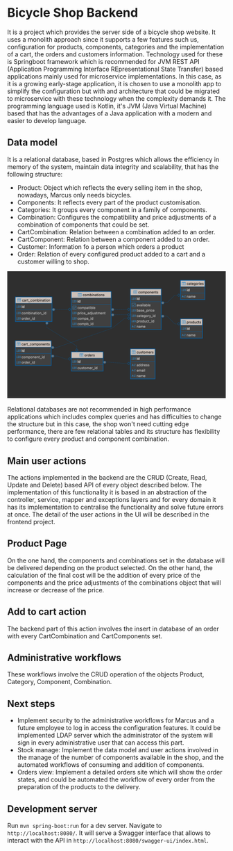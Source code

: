 # Bicycle Shop Backend
It is a project which provides the server side of a bicycle shop website. It uses a monolith approach since it 
supports a few features such us, configuration for products, components, categories and the implementation of a cart,
the orders and customers information. Technology used for these is Springboot framework which is recommended for JVM
REST API (Application Programming Interface REpresentational State Transfer) based applications mainly used for 
microservice implementations. In this case, as it is a growing early-stage application, it is chosen to use a 
monolith app to simplify the configuration but with and architecture that could be migrated to microservice with 
these technology when the complexity demands it. The programming language used is Kotlin, it's JVM (Java Virtual 
Machine) based that has the advantages of a Java application with a modern and easier to develop language.
## Data model
It is a relational database, based in Postgres which allows the efficiency in memory of the system, maintain data 
integrity and scalability, that has the 
following 
structure:
- Product: Object which reflects the every selling item in the shop, nowadays, Marcus only needs bicycles.
- Components: It reflects every part of the product customisation.
- Categories: It groups every component in a family of components. 
- Combination: Configures the compatibility and price adjustments of a combination of components that could be set.
- CartCombination: Relation between a combination added to an order.
- CartComponent: Relation between a component added to an order.
- Customer: Information fo a person which orders a product
- Order: Relation of every configured product added to a cart and a customer willing to shop.

![datamodel.png](datamodel.png)

Relational databases are not recommended in high performance applications which includes complex queries and has 
difficulties to change the structure but in this case, the shop won't need cutting edge performance, there are few 
relational tables and its structure has flexibility to configure every product and component combination.

## Main user actions
The actions implemented in the backend are the CRUD (Create, Read, Update and Delete) based API of 
every object 
described below. The implementation of this functionality it is based in an abstraction of the controller, service, 
mapper and exceptions layers and for every domain it has its implementation to centralise the functionality and 
solve future errors at once. 
The 
detail of the 
user actions in the UI
will 
be described in the frontend project.

## Product Page
On the one hand, the components and combinations set in the database will be delivered depending on the product 
selected.
On the other hand, the calculation of the final cost will be the addition of every price of the components and the 
price adjustments of 
the combinations object that will increase or decrease of the price.

## Add to cart action
The backend part of this action involves the insert in database of an order with every CartCombination and 
CartComponents set.

## Administrative workflows
These workflows involve the CRUD operation of the objects Product, Category, Component, Combination.

## Next steps
- Implement security to the administrative workflows for Marcus and a future employee to log in access the 
  configuration 
  features. It could be implemented LDAP server which the administrator of the system will sign in every 
  administrative user that can access this part.
- Stock manage: Implement the data model and user actions involved in the manage of the number of components 
  available in the shop, and the automated workflows of consuming and addition of components.
- Orders view: Implement a detailed orders site which will show the order states, and could be automated the
  workflow of every order from the preparation of the products to the delivery. 

## Development server

Run `mvn spring-boot:run` for a dev server. Navigate to `http://localhost:8080/`. It will serve a Swagger interface 
that allows to interact with the API in `http://localhost:8080/swagger-ui/index.html`. 
